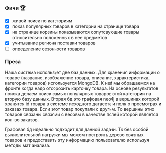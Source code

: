 ### Фичи :trophy:
 - [x] живой поиск по категориям
 - [x] показ популярных товаров в категории на странице товара
 - [x] на странице корзины показываются сопутсвующие товары относительно положенных в нее предметов
 - [x] учитывание региона поставки товаров
 - [ ] определение сезонности товаров

### Преза
Наша система использует две баз данных. Для хранения информации о товаре (название, изображение товара, описание, характеристика, категории товаров) используется  MongoDB. К ней мы обращаемся на фронте когда надо отоброзить карточку товара. На основе результатов поиска делаем поиск самых популярных товаров этой категории на вторую базу данных. Вторая бд это графовая neo4j в вершинах которой хранятся id товара в системе исходного датасета и поля о просмотрах и заказах товара. Если этот товар покупали с другим. То вершины этих товаров связаны связями с весовм в качестве полей которой является кол-во заказов. 

Графовая бд идеально подходит для данной задачи. Тк без особой вычислительной нагрузки мы можем построить дерево связных товаров и предоставить эту информацию пользователю используя методы мат анализа.
